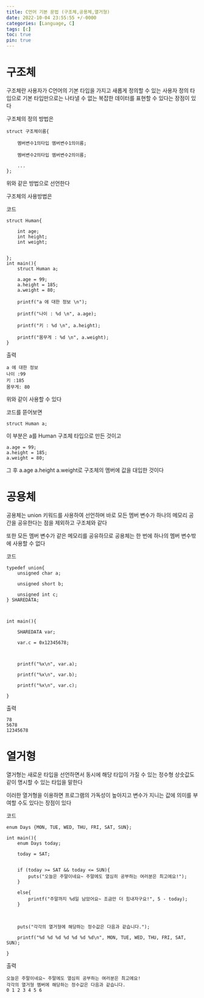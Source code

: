 ```yaml
---
title: C언어 기본 문법 (구조체,공용체,열거형)
date: 2022-10-04 23:55:55 +/-0000
categories: [Language, C]
tags: [c]
toc: true
pin: true
---
```


# 구조체

구조체란 사용자가 C언어의 기본 타입을 가지고 새롭게 정의할 수 있는 사용자 정의 타입으로 기본 타입만으로는 나타낼 수 없는 복잡한 데이터를 표현할 수 있다는 장점이 있다

구조체의 정의 방법은
~~~
struct 구조체이름{

    멤버변수1의타입 멤버변수1의이름;

    멤버변수2의타입 멤버변수2의이름;

    ...
};
~~~
위와 같은 방법으로 선언한다

구조체의 사용방법은 

코드
~~~
struct Human{

    int age; 
    int height;
    int weight; 


};
int main(){
    struct Human a;

    a.age = 99;
    a.height = 185;
    a.weight = 80;

    printf("a 에 대한 정보 \n");

    printf("나이 : %d \n", a.age); 
    
    printf("키 : %d \n", a.height); 
    
    printf("몸무게 : %d \n", a.weight);
}
~~~

출력

~~~
a 에 대한 정보 
나이 :99
키 :185 
몸무게: 80
~~~

위와 같이 사용할 수 있다

코드를 뜯어보면 
~~~
struct Human a;
~~~
이 부분은 a를 Human 구조체 타입으로 만든 것이고

~~~
a.age = 99;
a.height = 185;
a.weight = 80;
~~~
그 후 a.age a.height a.weight로
구조체의 멤버에 값을 대입한 것이다

# 공용체

공용체는 union 키워드를 사용하여 선언하며 
바로 모든 멤버 변수가 하나의 메모리 공간을 공유한다는 점을 제외하고 구조체와 같다

또한 모든 멤버 변수가 같은 메모리를 공유하므로 공용체는 한 번에 하나의 멤버 변수밖에 사용할 수 없다

코드
~~~
typedef union{
    unsigned char a;

    unsigned short b;

    unsigned int c;
} SHAREDATA;

 

int main(){

    SHAREDATA var;

    var.c = 0x12345678;  

 

    printf("%x\n", var.a);

    printf("%x\n", var.b);

    printf("%x\n", var.c);

}
~~~

출력

~~~
78
5678
12345678
~~~

# 열거형

열거형는 새로운 타입을 선언하면서 동시에 해당 타입이 가질 수 있는 정수형 상숫값도 같이 명시할 수 있는 타입을 말한다

이러한 열거형을 이용하면 프로그램의 가독성이 높아지고 변수가 지니는 값에 의미를 부여할 수도 있다는 장점이 있다

코드
~~~
enum Days {MON, TUE, WED, THU, FRI, SAT, SUN};  

int main(){
    enum Days today;  

    today = SAT;  


    if (today >= SAT && today <= SUN){
        puts("오늘은 주말이네요~ 주말에도 열심히 공부하는 여러분은 최고에요!");
    }

    else{
        printf("주말까지 %d일 남았어요~ 조금만 더 힘내자구요!", 5 - today);
    }

 

    puts("각각의 열거형에 해당하는 정수값은 다음과 같습니다.");

    printf("%d %d %d %d %d %d %d\n", MON, TUE, WED, THU, FRI, SAT, SUN);

}
~~~

출력

~~~
오늘은 주말이네요~ 주말에도 열심히 공부하는 여러분은 최고에요!
각각의 열거형 멤버에 해당하는 정수값은 다음과 같습니다.
0 1 2 3 4 5 6
~~~